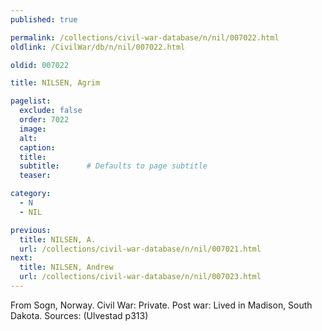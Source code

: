 ```yaml
---
published: true

permalink: /collections/civil-war-database/n/nil/007022.html
oldlink: /CivilWar/db/n/nil/007022.html

oldid: 007022

title: NILSEN, Agrim

pagelist:
  exclude: false
  order: 7022
  image: 
  alt:
  caption:
  title:
  subtitle:      # Defaults to page subtitle
  teaser:

category: 
  - N 
  - NIL

previous:
  title: NILSEN, A.
  url: /collections/civil-war-database/n/nil/007021.html  
next:
  title: NILSEN, Andrew
  url: /collections/civil-war-database/n/nil/007023.html   
---
```

From Sogn, Norway. Civil War: Private. Post war: Lived in Madison, South Dakota. Sources: (Ulvestad p313)
